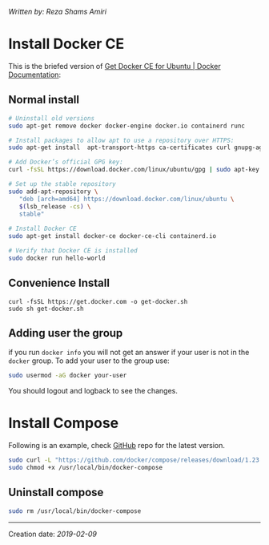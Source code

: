 _Written by: Reza Shams Amiri_
# Install Docker CE
This is the briefed version of [Get Docker CE for Ubuntu | Docker Documentation][GDCFUDD]:
## Normal install
``` sh
# Uninstall old versions
sudo apt-get remove docker docker-engine docker.io containerd runc

# Install packages to allow apt to use a repository over HTTPS:
sudo apt-get install  apt-transport-https ca-certificates curl gnupg-agent software-properties-common

# Add Docker’s official GPG key:
curl -fsSL https://download.docker.com/linux/ubuntu/gpg | sudo apt-key add -

# Set up the stable repository
sudo add-apt-repository \
   "deb [arch=amd64] https://download.docker.com/linux/ubuntu \
   $(lsb_release -cs) \
   stable"
   
# Install Docker CE
sudo apt-get install docker-ce docker-ce-cli containerd.io

# Verify that Docker CE is installed
sudo docker run hello-world
```
## Convenience Install
```
curl -fsSL https://get.docker.com -o get-docker.sh
sudo sh get-docker.sh
```
## Adding user the group
if you run `docker info` you will not get an answer if your user is not in the `docker` group. To add your user to the group use:

``` sh
sudo usermod -aG docker your-user
```
You should logout and logback to see the changes.

# Install Compose

Following is an example, check [GitHub][RDCG] repo for the latest version.
``` sh
sudo curl -L "https://github.com/docker/compose/releases/download/1.23.2/docker-compose-$(uname -s)-$(uname -m)" -o /usr/local/bin/docker-compose
sudo chmod +x /usr/local/bin/docker-compose
```
## Uninstall compose
``` sh
sudo rm /usr/local/bin/docker-compose
```

* * *
Creation date: _2019-02-09_

[RDCG]: https://github.com/docker/compose/releases
[GDCFUDD]: https://docs.docker.com/install/linux/docker-ce/ubuntu/